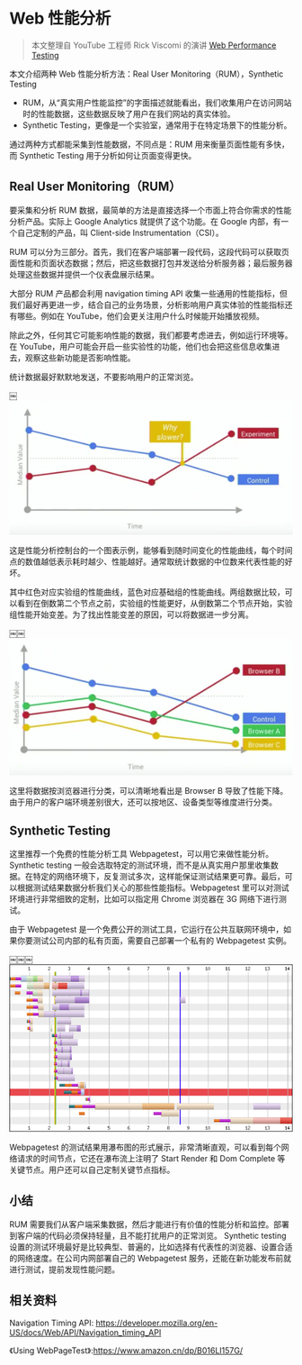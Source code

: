 # Web 性能分析

> 本文整理自 YouTube 工程师 Rick Viscomi 的演讲 [Web Performance Testing](https://www.youtube.com/watch?v=k9dtjsLi9Lw)

本文介绍两种 Web 性能分析方法：Real User Monitoring（RUM），Synthetic Testing

- RUM，从“真实用户性能监控”的字面描述就能看出，我们收集用户在访问网站时的性能数据，这些数据反映了用户在我们网站的真实体验。
- Synthetic Testing，更像是一个实验室，通常用于在特定场景下的性能分析。

通过两种方式都能采集到性能数据，不同点是：RUM 用来衡量页面性能有多快，而 Synthetic Testing 用于分析如何让页面变得更快。

## Real User Monitoring（RUM）

要采集和分析 RUM 数据，最简单的方法是直接选择一个市面上符合你需求的性能分析产品。实际上 Google Analytics 就提供了这个功能。在 Google 内部，有一个自己定制的产品，叫 Client-side Instrumentation（CSI）。

RUM 可以分为三部分。首先，我们在客户端部署一段代码，这段代码可以获取页面性能和页面状态数据；然后，把这些数据打包并发送给分析服务器；最后服务器处理这些数据并提供一个仪表盘展示结果。

大部分 RUM 产品都会利用 navigation timing API 收集一些通用的性能指标，但我们最好再更进一步，结合自己的业务场景，分析影响用户真实体验的性能指标还有哪些。例如在 YouTube，他们会更关注用户什么时候能开始播放视频。

除此之外，任何其它可能影响性能的数据，我们都要考虑进去，例如运行环境等。在 YouTube，用户可能会开启一些实验性的功能，他们也会把这些信息收集进去，观察这些新功能是否影响性能。

统计数据最好默默地发送，不要影响用户的正常浏览。

￼![dashboard](../images/web-performance-testing-1.png)

这是性能分析控制台的一个图表示例，能够看到随时间变化的性能曲线，每个时间点的数值越低表示耗时越少、性能越好。通常取统计数据的中位数来代表性能的好坏。

其中红色对应实验组的性能曲线，蓝色对应基础组的性能曲线。两组数据比较，可以看到在倒数第二个节点之前，实验组的性能更好，从倒数第二个节点开始，实验组性能开始变差。为了找出性能变差的原因，可以将数据进一步分离。

￼￼![dashboard](../images/web-performance-testing-2.png)

这里将数据按浏览器进行分类，可以清晰地看出是 Browser B 导致了性能下降。由于用户的客户端环境差别很大，还可以按地区、设备类型等维度进行分类。

## Synthetic Testing

这里推荐一个免费的性能分析工具 Webpagetest，可以用它来做性能分析。Synthetic testing 一般会选取特定的测试环境，而不是从真实用户那里收集数据。在特定的网络环境下，反复测试多次，这样能保证测试结果更可靠。最后，可以根据测试结果数据分析我们关心的那些性能指标。Webpagetest 里可以对测试环境进行非常细致的定制，比如可以指定用 Chrome 浏览器在 3G 网络下进行测试。

由于 Webpagetest 是一个免费公开的测试工具，它运行在公共互联网环境中，如果你要测试公司内部的私有页面，需要自己部署一个私有的 Webpagetest 实例。

￼￼￼![dashboard](../images/web-performance-testing-3.png)

Webpagetest 的测试结果用瀑布图的形式展示，非常清晰直观，可以看到每个网络请求的时间节点，它还在瀑布流上注明了 Start Render 和 Dom Complete 等关键节点。用户还可以自己定制关键节点指标。

## 小结

RUM 需要我们从客户端采集数据，然后才能进行有价值的性能分析和监控。部署到客户端的代码必须保持轻量，且不能打扰用户的正常浏览。
Synthetic testing 设置的测试环境最好是比较典型、普遍的，比如选择有代表性的浏览器、设置合适的网络速度。在公司内网部署自己的 Webpagetest 服务，还能在新功能发布前就进行测试，提前发现性能问题。

## 相关资料

Navigation Timing API: https://developer.mozilla.org/en-US/docs/Web/API/Navigation_timing_API

《Using WebPageTest》:https://www.amazon.cn/dp/B016LI157G/
